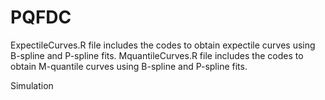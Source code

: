 # PQFDC

ExpectileCurves.R file includes the codes to obtain expectile curves using B-spline and P-spline fits. 
MquantileCurves.R file includes the codes to obtain M-quantile curves using B-spline and P-spline fits. 

Simulation
